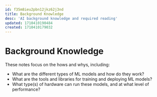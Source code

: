 ```yaml
---
id: f35m8ieu2pbn12jkz62j3nd
title: Background Knowledge
desc: 'AI background knowledge and required reading'
updated: 1710410190484
created: 1710410179032
---
```


# Background Knowledge

These notes focus on the hows and whys, including:

- What are the different types of ML models and how do they work? 
- What are the tools and libraries for training and deploying ML models? 
- What type(s) of hardware can run these models, and at what level of performance?


